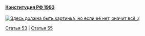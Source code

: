 #### [Конституция РФ 1993](https://lalawland.github.io/eurasia/russia/const)

[![Здесь должна быть картинка, но если её нет, значит всё :(](https://sun9-east.userapi.com/sun9-57/s/v1/ig2/-7NTyxtcaP2Yc-BI3H3WpwY96XDAYXlXWLOnQYysoZTpKwzWyhReZBQLKn0s7kPflTqLByneN3_qCu43Lr3bDczR.jpg?size=1280x720&quality=95&type=album)](https://sun9-east.userapi.com/sun9-57/s/v1/ig2/-7NTyxtcaP2Yc-BI3H3WpwY96XDAYXlXWLOnQYysoZTpKwzWyhReZBQLKn0s7kPflTqLByneN3_qCu43Lr3bDczR.jpg?size=1280x720&quality=95&type=album)

[Статья 53](https://lalawland.github.io/eurasia/russia/const/art53) | [Статья 55](https://lalawland.github.io/eurasia/russia/const/art55)
